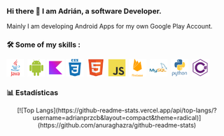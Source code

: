 ### Hi there 👋 I am Adrián, a software Developer.

Mainly I am developing Android Apps for my own Google Play Account. 


### :hammer_and_wrench: Some of my skills :
<div>
  <img src="https://github.com/devicons/devicon/blob/master/icons/java/java-original-wordmark.svg" title="Java" alt="Java" width="40" height="40"/>&nbsp;
  <img src="https://github.com/devicons/devicon/blob/master/icons/android/android-original.svg" title="Android" **alt="Android" width="40" height="40"/>
   <img src="https://github.com/devicons/devicon/blob/master/icons/kotlin/kotlin-original.svg" title="Kotlin" **alt="Kotlin" width="40" height="40"/>
  <img src="https://github.com/devicons/devicon/blob/master/icons/css3/css3-plain-wordmark.svg"  title="CSS3" alt="CSS" width="40" height="40"/>&nbsp;
  <img src="https://github.com/devicons/devicon/blob/master/icons/html5/html5-original.svg" title="HTML5" alt="HTML" width="40" height="40"/>&nbsp;
  <img src="https://github.com/devicons/devicon/blob/master/icons/javascript/javascript-original.svg" title="JavaScript" alt="JavaScript" width="40" height="40"/>&nbsp;
  <img src="https://github.com/devicons/devicon/blob/master/icons/firebase/firebase-plain-wordmark.svg" title="Firebase" alt="Firebase" width="40" height="40"/>&nbsp;
  <img src="https://github.com/devicons/devicon/blob/master/icons/mysql/mysql-original-wordmark.svg" title="MySQL"  alt="MySQL" width="40" height="40"/>&nbsp;
  <img src="https://github.com/devicons/devicon/blob/master/icons/python/python-original-wordmark.svg" title="Python"  alt="Python" width="40" height="40"/>&nbsp;
  <img src="https://github.com/devicons/devicon/blob/master/icons/csharp/csharp-line.svg" title="C#"  alt="C#" width="40" height="40"/>&nbsp;
</div>

### 📊 Estadísticas

<div align="center">
    [![Top Langs](https://github-readme-stats.vercel.app/api/top-langs/?username=adrianprzcb&layout=compact&theme=radical)](https://github.com/anuraghazra/github-readme-stats)

</div>



<!--

### 📊 Estadísticas

<div align="center">
  [![GitHub Streak](http://github-readme-streak-stats.herokuapp.com?user=adrianprzcb&theme=radical)](https://git.io/streak-stats)     
  
  ![Adrian GitHub stats](https://github-readme-stats.vercel.app/api?username=adrianprzcb&show_icons=true&theme=radical)
    [![Top Langs](https://github-readme-stats.vercel.app/api/top-langs/?username=adrianprzcb&layout=compact&theme=radical)](https://github.com/anuraghazra/github-readme-stats)
</div>


  -->

<!--
### :fire: Most used languages in this Github:
![Top Langs](https://github-readme-stats.vercel.app/api/top-langs/?username=adrianprzcb)


![Top Langs](https://github-readme-stats.vercel.app/api/top-langs/?username=adrianprzcb&layout=compact&theme=vision-friendly-dark)



**adrianprzcb/adrianprzcb** is a ✨ _special_ ✨ repository because its `README.md` (this file) appears on your GitHub profile.
![Anurag's GitHub stats](https://github-readme-stats.vercel.app/api?username=adrianprzcb&show_icons=true)
Here are some ideas to get you started: 

- 🔭 I’m currently working on ...
- 🌱 I’m currently learning ...
- 👯 I’m looking to collaborate on ...
- 🤔 I’m looking for help with ...
- 💬 Ask me about ...
- 📫 How to reach me: ...
- 😄 Pronouns: ...
- ⚡ Fun fact: ...
-->
